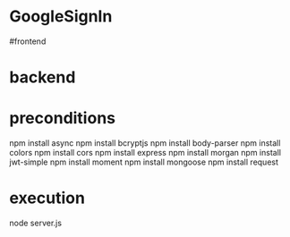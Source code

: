 # GoogleSignIn

#frontend



# backend

# preconditions

npm install async
npm install bcryptjs
npm install body-parser
npm install colors
npm install cors
npm install express
npm install morgan
npm install jwt-simple
npm install moment
npm install mongoose
npm install request

# execution

node server.js



